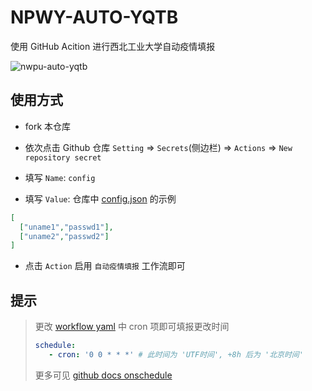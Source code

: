 # NPWY-AUTO-YQTB

使用 GitHub Acition 进行西北工业大学自动疫情填报

![nwpu-auto-yqtb](https://socialify.git.ci/2ndelement/nwpu-auto-yqtb/image?description=1&descriptionEditable=%20GitHub%20Acition%20%E8%A5%BF%E5%8C%97%E5%B7%A5%E4%B8%9A%E5%A4%A7%E5%AD%A6%E8%87%AA%E5%8A%A8%E7%96%AB%E6%83%85%E5%A1%AB%E6%8A%A5&font=Bitter&issues=1&language=1&name=1&owner=1&stargazers=1&theme=Light)

## 使用方式

- fork 本仓库

- 依次点击 Github 仓库 `Setting` => `Secrets`(侧边栏) => `Actions` => `New repository secret`

- 填写 `Name`: `config`

- 填写 `Value`: 仓库中 [config.json](config.json) 的示例

```json
[
  ["uname1","passwd1"],
  ["uname2","passwd2"]
]
```

- 点击 `Action` 启用 `自动疫情填报` 工作流即可

## 提示

> 更改 [workflow yaml](.github/workflows/main.yml) 中 cron 项即可填报更改时间
> ``` yaml
> schedule:
>    - cron: '0 0 * * *' # 此时间为 'UTF时间', +8h 后为 '北京时间'
> ```
> 更多可见 [github docs onschedule](https://docs.github.com/cn/actions/using-workflows/workflow-syntax-for-github-actions#onschedule)
